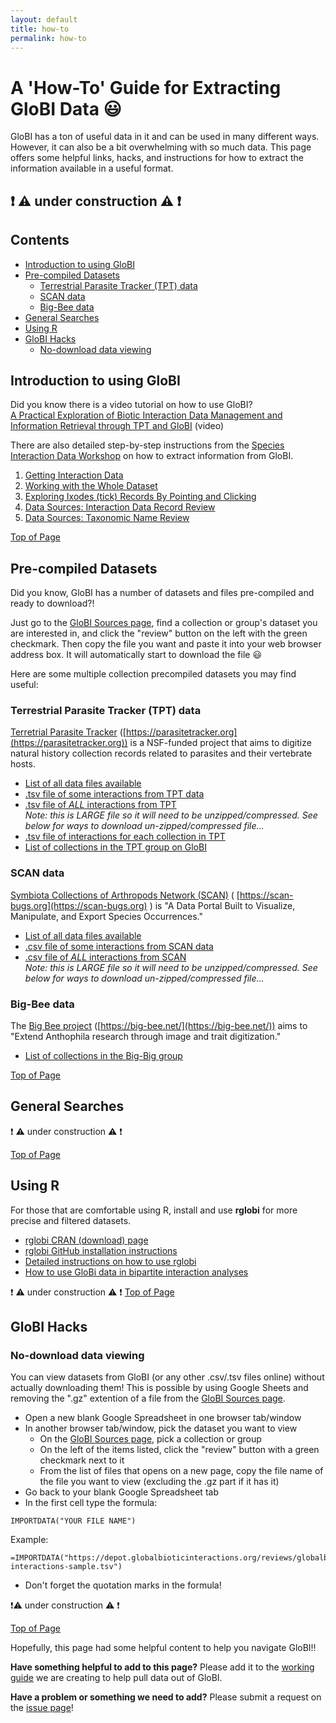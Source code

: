 ```yaml
---
layout: default
title: how-to
permalink: how-to
---
```


# A 'How-To' Guide for Extracting GloBI Data 😃<span id="top"></span>

GloBI has a ton of useful data in it and can be used in many different ways. However, it can also be a bit overwhelming with so much data. This page offers some helpful links, hacks, and instructions for how to extract the information available in a useful format. 
## ❗ ⚠️ under construction ⚠️ ❗

## Contents

* [Introduction to using GloBI](#intro) 
* [Pre-compiled Datasets](#datasets)
    * [Terrestrial Parasite Tracker (TPT) data](#TPT)
    * [SCAN data](#SCAN)
    * [Big-Bee data](#bigbee)
* [General Searches](#searches)
* [Using R](#R)
* [GloBI Hacks](#hacks)
   * [No-download data viewing](#no-download) 

## Introduction to using GloBI <span id="intro"></span>

Did you know there is a video tutorial on how to use GloBI?\
[A Practical Exploration of Biotic Interaction Data Management and Information Retrieval through TPT and GloBI](https://vimeo.com/546669878) (video)

There are also detailed step-by-step instructions from the [Species Interaction Data Workshop](https://www.globalbioticinteractions.org/interaction-data-workshop/) on how to extract information from GloBI. 
1. [Getting Interaction Data](https://www.globalbioticinteractions.org/interaction-data-workshop/02-data/)
2. [Working with the Whole Dataset](https://www.globalbioticinteractions.org/interaction-data-workshop/03-ixodes-whole-dataset/index.html)
3. [Exploring Ixodes (tick) Records By Pointing and Clicking](https://www.globalbioticinteractions.org/interaction-data-workshop/04-ixodes-point-and-click/index.html)
4. [Data Sources: Interaction Data Record Review](https://www.globalbioticinteractions.org/interaction-data-workshop/07-reviewing-interaction-records/)
5. [Data Sources: Taxonomic Name Review](https://www.globalbioticinteractions.org/interaction-data-workshop/06-reviewing-taxonomic-names/index.html)

[Top of Page](#top)

## Pre-compiled Datasets <span id="datasets"></span>

Did you know, GloBI has a number of datasets and files pre-compiled and ready to download?! 

Just go to the [GloBI Sources page](https://www.globalbioticinteractions.org/sources), find a collection or group's dataset you are interested in, and click the "review" button on the left with the green checkmark. Then copy the file you want and paste it into your web browser address box. It will automatically start to download the file 😃

Here are some multiple collection precompiled datasets you may find useful:

### Terrestrial Parasite Tracker (TPT) data <span id="TPT"/>
[Terretrial Parasite Tracker](https://parasitetracker.org) ([https://parasitetracker.org](https://parasitetracker.org)) is a NSF-funded project that aims to digitize natural history collection records related to parasites and their vertebrate hosts. 
- [List of all data files available](https://zenodo.org/record/5572874)
- [.tsv file of some interactions from TPT data](https://zenodo.org/record/5572874/files/indexed_interactions_simple.tsv.gz?download=1)
- [.tsv file of *ALL* interactions from TPT](https://zenodo.org/record/5572874/files/indexed_interactions_full.tsv.gz?download=1)\
      *Note: this is LARGE file so it will need to be unzipped/compressed. See below for ways to download un-zipped/compressed file...*
- [.tsv file of interactions for each collection in TPT](https://zenodo.org/record/5572874/files/indexed_interactions_by_collection.tsv?download=1)
- [List of collections in the TPT group on GloBI](https://www.globalbioticinteractions.org/parasitetracker/)

### SCAN data <span id="SCAN"/>
[Symbiota Collections of Arthropods Network (SCAN)](https://scan-bugs.org) ( [https://scan-bugs.org](https://scan-bugs.org) ) is "A Data Portal Built to Visualize, Manipulate, and Export Species Occurrences." 
- [List of all data files available](https://depot.globalbioticinteractions.org/reviews/globalbioticinteractions/scan/README.txt)
- [.csv file of some interactions from SCAN data](https://depot.globalbioticinteractions.org/reviews/globalbioticinteractions/scan/indexed-interactions-sample.csv)
- [.csv file of *ALL* interactions from SCAN](https://depot.globalbioticinteractions.org/reviews/globalbioticinteractions/scan/indexed-interactions.csv.gz)\
      *Note: this is LARGE file so it will need to be unzipped/compressed. See below for ways to download un-zipped/compressed file...*

### Big-Bee data  <span id="bigbee"/>
The [Big Bee project](https://big-bee.net/) ([https://big-bee.net/](https://big-bee.net/)) aims to "Extend Anthophila research through image and trait digitization." 
- [List of collections in the Big-Big group](https://www.globalbioticinteractions.org/bigbee/)

[Top of Page](#top)


## General Searches <span id="searches"></span>

❗ ⚠️ under construction ⚠️ ❗

[Top of Page](#top)

## Using R <span id="R"></span>

For those that are comfortable using R, install and use **rglobi** for more precise and filtered datasets. 
- [rglobi CRAN (download) page](https://cran.r-project.org/web/packages/rglobi/index.html)
- [rglobi GitHub installation instructions](https://github.com/ropensci/rglobi)
- [Detailed instructions on how to use rglobi](https://github.com/ParasiteTracker/TPT-GloBI-R-Demo/blob/master/globi-to-graph2019.R)
- [How to use GloBi data in bipartite interaction analyses](https://www.globalbioticinteractions.org/deadwood2021/13-day-two-part-two/)

❗ ⚠️ under construction ⚠️ ❗
[Top of Page](#top)

## GloBI Hacks <span id="hacks"/>

### No-download data viewing <span id="no-download"/>

You can view datasets from GloBI (or any other .csv/.tsv files online) without actually downloading them! This is possible by using Google Sheets and removing the 
".gz" extention of a file from the [GloBI Sources page](https://www.globalbioticinteractions.org/sources). 
- Open a new blank Google Spreadsheet in one browser tab/window
- In another browser tab/window, pick the dataset you want to view
   - On the [GloBI Sources page](https://www.globalbioticinteractions.org/sources), pick a collection or group
   - On the left of the items listed, click the "review" button with a green checkmark next to it
   - From the list of files that opens on a new page, copy the file name of the file you want to view (excluding the .gz part if it has it)
- Go back to your blank Google Spreadsheet tab
- In the first cell type the formula:

```
IMPORTDATA("YOUR FILE NAME")
```
   Example: 
```
=IMPORTDATA("https://depot.globalbioticinteractions.org/reviews/globalbioticinteractions/scan/indexed-interactions-sample.tsv")
```
- Don't forget the quotation marks in the formula!

❗⚠️ under construction ⚠️ ❗

[Top of Page](#top)


Hopefully, this page had some helpful content to help you navigate GloBI!!

**Have something helpful to add to this page?**
Please add it to the [working guide](https://docs.google.com/document/d/1GjVMmGSBWJ8481BbkLfZC526eFG7TphupTf_ly98dtg/edit) we are creating to help pull data out of GloBI. 

**Have a problem or something we need to add?**
Please submit a request on the [issue page](https://github.com/globalbioticinteractions/globalbioticinteractions.github.io/issues)!

